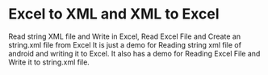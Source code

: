 # Excel to XML and XML to Excel
Read string XML file and Write in Excel, Read Excel File and Create an string.xml file from Excel
It is just a demo for Reading string xml file of android and writing it to Excel.
It also has a demo for Reading Excel File and Write it to string.xml file.
